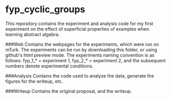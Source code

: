 # fyp_cyclic_groups

This repository contains the experiment and analysis code for my first experiment on the effect of superficial properties of examples when learning abstract algebra.

###Web
Contains the webpages for the experiments, which were run on mTurk. The experiments can be run by downloading this folder, or using github's html preview mode. The experiments naming convention is as follows:
fyp_1_\* = experiment 1, fyp_2_\* = experiment 2, and the subsequent numbers denote experimental conditions.

###Analysis
Contains the code used to analyze the data, generate the figures for the writeup, etc.

###Writeup
Contains the original proposal, and the writeup.

